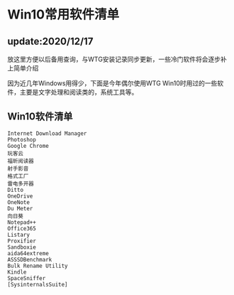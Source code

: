 # Win10常用软件清单

## update:2020/12/17

放这里方便以后备用查询，与WTG安装记录同步更新，一些冷门软件将会逐步补上简单介绍

因为近几年Windows用得少，下面是今年偶尔使用WTG Win10时用过的一些软件，主要是文字处理和阅读类的，系统工具等。

## Win10软件清单

```text
Internet Download Manager
Photoshop
Google Chrome
玩客云
福昕阅读器
射手影音
格式工厂
雷电多开器
Ditto
OneDrive
OneNote
Du Meter
向日葵
Notepad++
Office365
Listary
Proxifier
Sandboxie
aida64extreme
ASSSDBenchmark
Bulk Rename Utility
Kindle
SpaceSniffer
[SysinternalsSuite]
```



